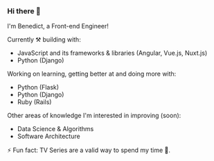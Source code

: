 ### Hi there 👋

I'm Benedict, a Front-end Engineer!

Currently ⚒ building with:
- JavaScript and its frameworks & libraries (Angular, Vue.js, Nuxt.js)
- Python (Django)

Working on learning, getting better at and doing more with:
- Python (Flask)
- Python (Django)
- Ruby (Rails)

Other areas of knowledge I'm interested in improving (soon):
- Data Science & Algorithms
- Software Architecture

⚡ Fun fact: TV Series are a valid way to spend my time 🤌.
